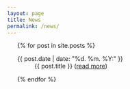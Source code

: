 ```yaml
---
layout: page
title: News
permalink: /news/
---
```


<ul class="post-list">
  {% for post in site.posts %}
    <news>
    <dl>
      <dt>
      <span class="post-meta">{{ post.date | date: "%d. %m. %Y:" }}</span>
      </dt>
      <dd>
      {{ post.title }} (<a class="post-link" href="{{ post.url | prepend: site.baseurl }}">read more</a>)
      </dd>
    </dl>
    </news>
  {% endfor %}
</ul>
